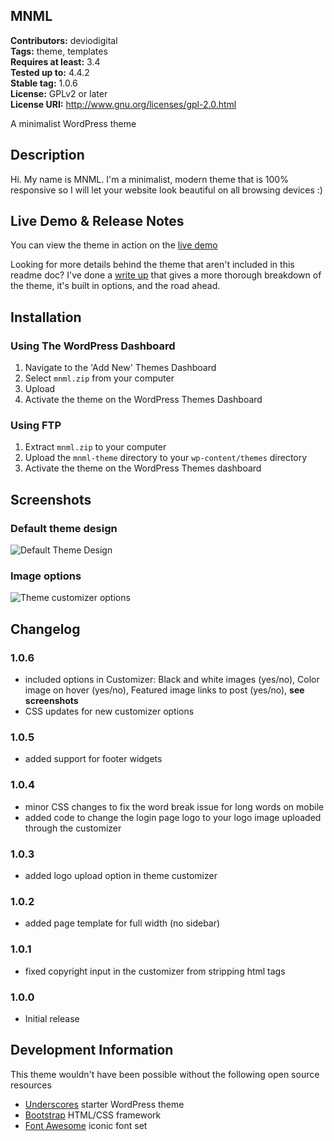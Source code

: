 MNML
---
**Contributors:** deviodigital  
**Tags:** theme, templates  
**Requires at least:** 3.4  
**Tested up to:** 4.4.2  
**Stable tag:** 1.0.6  
**License:** GPLv2 or later  
**License URI:** http://www.gnu.org/licenses/gpl-2.0.html

A minimalist WordPress theme

## Description

Hi. My name is MNML. I'm a minimalist, modern theme that is 100% responsive so I will let your website look beautiful on all browsing devices :)

## Live Demo &amp; Release Notes

You can view the theme in action on the [live demo](http://www.deviodigital.com/demo/mnml/)

Looking for more details behind the theme that aren't included in this readme doc? I've done a [write up](http://www.robertdevore.com/mnml-free-minimalist-wordpress-theme) that gives a more thorough breakdown of the theme, it's built in options, and the road ahead.

## Installation

### Using The WordPress Dashboard

1. Navigate to the 'Add New' Themes Dashboard
1. Select `mnml.zip` from your computer
1. Upload
1. Activate the theme on the WordPress Themes Dashboard

### Using FTP

1. Extract `mnml.zip` to your computer
1. Upload the `mnml-theme` directory to your `wp-content/themes` directory
1. Activate the theme on the WordPress Themes dashboard

## Screenshots

### Default theme design

![Default Theme Design](http://www.robertdevore.com/wp-content/uploads/2015/09/mnml-screenshot.jpg)

### Image options

![Theme customizer options](http://www.robertdevore.com/wp-content/uploads/2016/02/mnml-version-1-0-5-screenshot.jpg)

## Changelog

### 1.0.6
* included options in Customizer: Black and white images (yes/no), Color image on hover (yes/no), Featured image links to post (yes/no), **see screenshots**
* CSS updates for new customizer options

### 1.0.5
* added support for footer widgets

### 1.0.4
* minor CSS changes to fix the word break issue for long words on mobile
* added code to change the login page logo to your logo image uploaded through the customizer

### 1.0.3
* added logo upload option in theme customizer

### 1.0.2
* added page template for full width (no sidebar)

### 1.0.1
* fixed copyright input in the customizer from stripping html tags

### 1.0.0
* Initial release

## Development Information

This theme wouldn't have been possible without the following open source resources

* [Underscores](http://underscores.me/) starter WordPress theme
* [Bootstrap](http://www.getbootstrap.com) HTML/CSS framework
* [Font Awesome](http://www.fontawesome.io/) iconic font set
